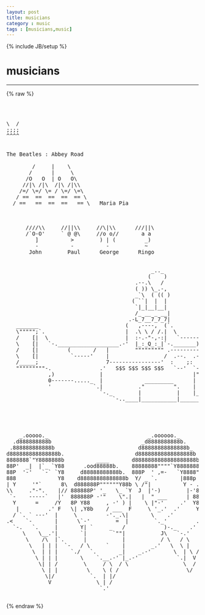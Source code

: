 ```yaml
---
layout: post
title: musicians
category : music
tags : [musicians,music]
---
```

{% include JB/setup %}
# musicians
---
{% raw %}
<pre>



\  /
;;;;
^^^^


The Beatles : Abbey Road
 
        /     |    \
       /      |     \
      /O   O  | O   O\
     //|\ /|\  /|\ /|\\              
    /=/ \=/ \= / \=/ \=\
   / ==  ==  ==  ==  == \
  / ==   ==  ==  ==   == \   Maria Pia



      ////\\     //||\\     //\|\\      ///||\
      /`O-O&#039;     ` @ @\     //o o//       a a
         ]          &gt;        ) | (         _)
         -          -          -           ~
       John        Paul      George      Ringo
 

                                             _.._
                                            (    )
                                        .--.\   /
                                        ( )) \_.-,
                                        _`\  ( (( )
                                       ( ``|  |  |
                                        `|_|__|__|
                                        /_ __ _ __|
                                      .-L_7__7_7_7|
   _______                           (   ,----,  (`.
   \&quot;&quot;&quot;&quot;&quot;;`.                         |  .\ \ / /.|  \
   /    [|  \                        |  :-.-&quot;-,-:|   `-------.
   \    [|   `-.___________________.-&#039;  |_:_Q_:_|`-._______)  `----------.._
   /    [|         (       /   |        &quot;&quot;&quot;&quot;&quot;&quot;&quot;&quot;&quot; .------------------&#039; (__) `.
   \    [|          `-----&#039;    |                 /  .--.  .--. .--.  .--.    ;
   /_____;                     7----------------&#039;  :    ;:    ;;   ;:    :  /
   &quot;&quot;&quot;&quot;&quot;&quot;&quot;&quot;&quot;-.               .&#039;   S$S S$S S$S S$S   `--&#039;  `--&#039; `--&#039;  `--&#039; .&#039;
             ,)              |                            |&quot;&quot;&quot;&quot;&quot;&quot;&quot;&quot;|     (
             0-------....._  |             _________      |        |      )
             &#039;             `.|           .&quot;         &quot;.    |        |    .&#039;
                             `-._        |           |    |________| .-&#039;
                                 `-..____|___________|_________...--&#039; dp


 
 
                                                                   .od88888bo.
    _.ooooo._                               _.oooooo._           .d88888888888b
  .d888888888b                            _d8888888888b.        d88888888888888b
 .888888888888b                          d88888888888888b_     d8888888888888888b
d888888888888888b.                      d88888888888888888b    888888888888888888
8888888`&quot;Y8888888b          ____       d8888888888888888888b   888888P&quot;&quot;Y8888P888b
88P&#039;  _|  |`_ `Y88      .ood88888b.    88888888&quot;&quot;&quot;&quot;`Y8888888b  88P&#039; =,  \  =- `Y88
88P  &#039;-&#039;   `-` `Y8     d88888888888b.  888P  &#039; ,=-   `Y8888&quot;Y  88P&#039;      `     888
888             Y8    d88888888888888b  Y/ _ `.       |888p 8  88     _-_      P \
| Y     &#039;&quot;`      8\  d888888P&quot;&quot;&quot;&quot;&quot;&quot;Y88b \ /&quot;|          Y - .8  |Y     &#039; &#039;      | |
\\     .&quot;-&quot;.    |// 888888P&#039; &#039;_   \_ `Y  J  |&#039;-)        |-&#039;88  \`    _.--._    |_&#039;
 `-    -----`   |&#039;  888888P -&#039;&quot;    \&quot;.|   |  &quot; ___      | 888   `|   &#039;  -      |8
  Y      =     /Y   8P Y88     , -&#039; ) |    \ |&quot;-&#039;     .&#039;  Y88    `.    `       |
   |         .&#039; F   \| ,Y8b    / ___  F     \ &#039;_.&#039;  .&#039;     Y8     |`--.___.--&#039; |
  / `. ` ---&#039;  |     \         -&#039;._.\|       \    .&#039;        Y_    )           /`.
.&lt;    `-       |      \`-&#039;        =  |        `._&#039;         .&#039; \.-&#039;|        _.&#039; / \
  `-.   `.     |       Y| `     _   /            )-._    .&#039;    /  |`-.__.-&#039;   /   \
     \    \__.&#039;|       `|        `&quot;&quot;|           J\   `-.&#039;     /  J   .-.     /
      \    /\  |`.      |           |           / \   / \    /   /   (  )  .&#039;
       \   | | |  `-   / \     `    |        _.&#039;   \  \ |   /    \    ) |.&#039;
        \  | | |    `./   `.       _|    _.-&#039;       \  | \ /      \   | &#039;
         \ | | |       \    `.__.-&#039; |_.-&#039;            `.|  V        \  /
          \| | /        \     / \  / \                 \  /         \/
           \ | |         \    \ ( /                     \/
            \|/           `.  | |/
             V              \ | /
                             `.&#039;                                       Veronica Karlsson
 </pre>
{% endraw %}
